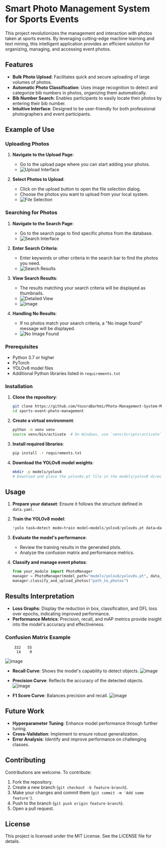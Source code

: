 # Smart Photo Management System for Sports Events

This project revolutionizes the management and interaction with photos taken at sports events. By leveraging cutting-edge machine learning and text mining, this intelligent application provides an efficient solution for organizing, managing, and accessing event photos.

## Features

* **Bulk Photo Upload**: Facilitates quick and secure uploading of large volumes of photos.
* **Automatic Photo Classification**: Uses image recognition to detect and categorize bib numbers in photos, organizing them automatically.
* **Bib Number Search**: Enables participants to easily locate their photos by entering their bib number.
* **Intuitive Interface**: Designed to be user-friendly for both professional photographers and event participants.

## Example of Use

### Uploading Photos

1. **Navigate to the Upload Page**:
   - Go to the upload page where you can start adding your photos.
   - ![Upload Interface](https://github.com/YousraBarhmi/Photo-Management-System-Marathon/assets/138295122/299ecf21-afca-401e-bc50-f232d17b02c2)

2. **Select Photos to Upload**:
   - Click on the upload button to open the file selection dialog.
   - Choose the photos you want to upload from your local system.
   - ![File Selection](https://github.com/YousraBarhmi/Photo-Management-System-Marathon/assets/138295122/e5b91f8b-e312-4cef-b133-da455f3b3c8e)

### Searching for Photos

1. **Navigate to the Search Page**:
   - Go to the search page to find specific photos from the database.
   - ![Search Interface](https://github.com/YousraBarhmi/Photo-Management-System-Marathon/assets/138295122/86deee1f-4237-44d4-91b9-7a49dbe676da)

2. **Enter Search Criteria**:
   - Enter keywords or other criteria in the search bar to find the photos you need.
   - ![Search Results](https://github.com/YousraBarhmi/Photo-Management-System-Marathon/assets/138295122/55ebdf06-a8d5-4806-86e7-72d068b6e2b0)

3. **View Search Results**:
   - The results matching your search criteria will be displayed as thumbnails.
   - ![Detailed View](https://github.com/YousraBarhmi/Photo-Management-System-Marathon/assets/138295122/9907309c-b4a2-460c-9a9d-41f32b441473)
   - ![image](https://github.com/YousraBarhmi/Photo-Management-System-Marathon/assets/138295122/c3c4ee5a-8513-4631-862d-4564dac7c707)

4. **Handling No Results**:
   - If no photos match your search criteria, a "No image found" message will be displayed.
   - ![No Image Found](https://github.com/YousraBarhmi/Photo-Management-System-Marathon/assets/138295122/ee6f0a0a-85f2-4811-919c-67411fa3e693)


### Prerequisites

* Python 3.7 or higher
* PyTorch
* YOLOv8 model files
* Additional Python libraries listed in `requirements.txt`

### Installation

1. **Clone the repository**:
    ```bash
    git clone https://github.com/YousraBarhmi/Photo-Management-System-Marathon.git
    cd sports-event-photo-management
    ```

2. **Create a virtual environment**:
    ```bash
    python -m venv venv
    source venv/bin/activate  # On Windows, use `venv\Scripts\activate`
    ```

3. **Install required libraries**:
    ```bash
    pip install -r requirements.txt
    ```

4. **Download the YOLOv8 model weights**:
    ```bash
    mkdir -p models/yolov8
    # Download and place the yolov8s.pt file in the models/yolov8 directory
    ```

## Usage

1. **Prepare your dataset**: Ensure it follows the structure defined in `data.yaml`.

2. **Train the YOLOv8 model**:
    ```python
    !yolo task=detect mode=train model=models/yolov8/yolov8s.pt data=data/data.yaml epochs=25 imgsz=800 plots=True
    ```

3. **Evaluate the model's performance**:
    - Review the training results in the generated plots.
    - Analyze the confusion matrix and performance metrics.

4. **Classify and manage event photos**:
    ```python
    from your_module import PhotoManager
    manager = PhotoManager(model_path="models/yolov8/yolov8s.pt", data_path="data/data.yaml")
    manager.classify_and_upload_photos("path_to_photos")
    ```

## Results Interpretation

* **Loss Graphs**: Display the reduction in box, classification, and DFL loss over epochs, indicating improved performance.
* **Performance Metrics**: Precision, recall, and mAP metrics provide insight into the model's accuracy and effectiveness.

### Confusion Matrix Example

```
    332   55
     14    0
```
![image](https://github.com/YousraBarhmi/Photo-Management-System-Marathon/assets/138295122/3f461a59-9d68-4f4e-ab7b-7d5712a3002c)

* **Recall Curve**: Shows the model's capability to detect objects.
![image](https://github.com/YousraBarhmi/Photo-Management-System-Marathon/assets/138295122/1a32fff9-f933-499c-8238-974e10300fc9)

* **Precision Curve**: Reflects the accuracy of the detected objects.
![image](https://github.com/YousraBarhmi/Photo-Management-System-Marathon/assets/138295122/9ad9c0cc-c038-4869-a869-19480186072e)

* **F1 Score Curve**: Balances precision and recall.
![image](https://github.com/YousraBarhmi/Photo-Management-System-Marathon/assets/138295122/04a02812-6278-4e31-99d0-0a791c023b2f)



## Future Work

* **Hyperparameter Tuning**: Enhance model performance through further tuning.
* **Cross-Validation**: Implement to ensure robust generalization.
* **Error Analysis**: Identify and improve performance on challenging classes.

## Contributing

Contributions are welcome. To contribute:

1. Fork the repository.
2. Create a new branch (`git checkout -b feature-branch`).
3. Make your changes and commit them (`git commit -m 'Add some feature'`).
4. Push to the branch (`git push origin feature-branch`).
5. Open a pull request.

## License

This project is licensed under the MIT License. See the LICENSE file for details.
